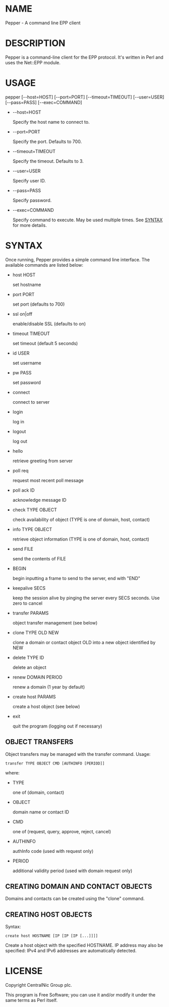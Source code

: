 # NAME

Pepper - A command line EPP client

# DESCRIPTION

Pepper is a command-line client for the EPP protocol. It's written in Perl and uses the Net::EPP module.

# USAGE

pepper \[--host=HOST\] \[--port=PORT\] \[--timeout=TIMEOUT\] \[--user=USER\] \[--pass=PASS\] \[--exec=COMMAND\]

- --host=HOST

    Specify the host name to connect to.

- --port=PORT

    Specify the port. Defaults to 700.

- --timeout=TIMEOUT

    Specify the timeout. Defaults to 3.

- --user=USER

    Specify user ID.

- --pass=PASS

    Specify password.

- --exec=COMMAND

    Specify command to execute. May be used multiple times. See [SYNTAX](https://metacpan.org/pod/SYNTAX) for more details.

# SYNTAX

Once running, Pepper provides a simple command line interface. The available commands are listed below:

- host HOST

    set hostname

- port PORT

    set port (defaults to 700)

- ssl on|off

    enable/disable SSL (defaults to on)

- timeout TIMEOUT

    set timeout (default 5 seconds)

- id USER

    set username

- pw PASS

    set password

- connect

    connect to server

- login

    log in

- logout

    log out

- hello

    retrieve greeting from server

- poll req

    request most recent poll message

- poll ack ID

    acknowledge message ID

- check TYPE OBJECT

    check availability of object (TYPE is one of domain, host, contact)

- info TYPE OBJECT

    retrieve object information (TYPE is one of domain, host, contact)

- send FILE

    send the contents of FILE

- BEGIN

    begin inputting a frame to send to the server, end with "END"

- keepalive SECS

    keep the session alive by pinging the server every SECS seconds. Use zero to cancel

- transfer PARAMS

    object transfer management (see below)

- clone TYPE OLD NEW

    clone a domain or contact object OLD into a new object identified by NEW

- delete TYPE ID

    delete an object

- renew DOMAIN PERIOD

    renew a domain (1 year by default)

- create host PARAMS

    create a host object (see below)

- exit

    quit the program (logging out if necessary)

## OBJECT TRANSFERS

Object transfers may be managed with the transfer command. Usage:

    transfer TYPE OBJECT CMD [AUTHINFO [PERIOD]]
    

where:

- TYPE

    one of (domain, contact)

- OBJECT

    domain name or contact ID

- CMD

    one of (request, query, approve, reject, cancel)

- AUTHINFO

    authInfo code (used with request only)

- PERIOD

    additional validity period (used with domain request only)

## CREATING DOMAIN AND CONTACT OBJECTS

Domains and contacts can be created using the "clone" command.

## CREATING HOST OBJECTS

Syntax:

    create host HOSTNAME [IP [IP [IP [...]]]]

Create a host object with the specified HOSTNAME. IP address may also be
specified: IPv4 and IPv6 addresses are automatically detected.

# LICENSE

Copyright CentralNic Group plc.

This program is Free Software; you can use it and/or modify it under the same terms as Perl itself.
